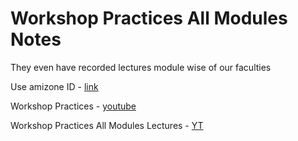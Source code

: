 # Workshop Practices All Modules Notes

They even have recorded lectures module wise of our faculties

Use amizone ID - [link]

Workshop Practices - [youtube]

Workshop Practices All Modules Lectures - [YT]

[link]: https://amityedu96491.sharepoint.com/:f:/s/ES107Sem-1BTCSE21D2021-2022Odd173045/EjSH_zH5RJ9MgiHgFIaBFCYB8j66TuYg2kuqBrlhecsC9g?e=sJsSWe

[youtube]: https://youtube.com/playlist?list=PLobCsj6YYCdhzTNP7lV_wn4fNOnQ-wWMu

[YT]: https://youtube.com/channel/UC7TuhZWZeu_f_RH3JsZW2Iw
